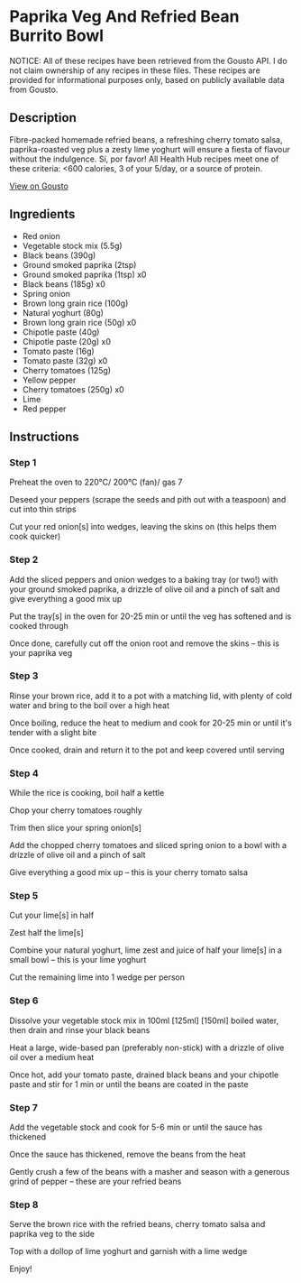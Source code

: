 # Paprika Veg And Refried Bean Burrito Bowl

NOTICE: All of these recipes have been retrieved from the Gousto API. I do not claim ownership of any recipes in these files. These recipes are provided for informational purposes only, based on publicly available data from Gousto.

## Description

Fibre-packed homemade refried beans, a refreshing cherry tomato salsa, paprika-roasted veg plus a zesty lime yoghurt will ensure a fiesta of flavour without the indulgence. Sí, por favor! All Health Hub recipes meet one of these criteria: <600 calories, 3 of your 5/day, or a source of protein.

[View on Gousto](https://www.gousto.co.uk/recipes/cookbook/brilliantly-balanced-veggie-burrito-bowl)

## Ingredients

- Red onion
- Vegetable stock mix (5.5g)
- Black beans (390g)
- Ground smoked paprika (2tsp)
- Ground smoked paprika (1tsp) x0
- Black beans (185g) x0
- Spring onion
- Brown long grain rice (100g)
- Natural yoghurt (80g)
- Brown long grain rice (50g) x0
- Chipotle paste (40g)
- Chipotle paste (20g) x0
- Tomato paste (16g)
- Tomato paste (32g) x0
- Cherry tomatoes (125g)
- Yellow pepper
- Cherry tomatoes (250g) x0
- Lime
- Red pepper

## Instructions


### Step 1

Preheat the oven to 220°C/ 200°C (fan)/ gas 7

Deseed your peppers (scrape the seeds and pith out with a teaspoon) and cut into thin strips

Cut your red onion[s] into wedges, leaving the skins on (this helps them cook quicker)


### Step 2

Add the sliced peppers and onion wedges to a baking tray (or two!) with your ground smoked paprika, a drizzle of olive oil and a pinch of salt and give everything a good mix up

Put the tray[s] in the oven for 20-25 min or until the veg has softened and is cooked through

Once done, carefully cut off the onion root and remove the skins – this is your paprika veg


### Step 3

Rinse your brown rice, add it to a pot with a matching lid, with plenty of cold water and bring to the boil over a high heat

Once boiling, reduce the heat to medium and cook for 20-25 min or until it's tender with a slight bite

Once cooked, drain and return it to the pot and keep covered until serving


### Step 4

While the rice is cooking, boil half a kettle

Chop your cherry tomatoes roughly

Trim then slice your spring onion[s]

Add the chopped cherry tomatoes and sliced spring onion to a bowl with a drizzle of olive oil and a pinch of salt

Give everything a good mix up – this is your cherry tomato salsa


### Step 5

Cut your lime[s] in half

Zest half the lime[s]

Combine your natural yoghurt, lime zest and juice of half your lime[s] in a small bowl – this is your lime yoghurt

Cut the remaining lime into 1 wedge per person


### Step 6

Dissolve your vegetable stock mix in 100ml <span class="text-purple">[125ml] </span><span class="text-danger">[150ml]</span> boiled water, then drain and rinse your black beans

Heat a large, wide-based pan (preferably non-stick) with a drizzle of olive oil over a medium heat

Once hot, add your tomato paste, drained black beans and your chipotle paste and stir for 1 min or until the beans are coated in the paste


### Step 7

Add the vegetable stock and cook for 5-6 min or until the sauce has thickened

Once the sauce has thickened, remove the beans from the heat

Gently crush a few of the beans with a masher and season with a generous grind of pepper – these are your refried beans

### Step 8

Serve the brown rice with the refried beans, cherry tomato salsa and paprika veg to the side

Top with a dollop of lime yoghurt and garnish with a lime wedge

Enjoy!

